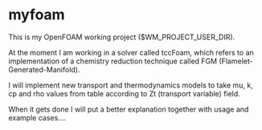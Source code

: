 # myfoam

This is my OpenFOAM working project ($WM_PROJECT_USER_DIR).

At the moment I am working in a solver called tccFoam, which refers to an implementation of a chemistry reduction technique called FGM (Flamelet-Generated-Manifold).

I will implement new transport and thermodynamics models to take mu, k, cp and rho values from table according to Zt (transport variable) field.


When it gets done I will put a better explanation together with usage and example cases....

